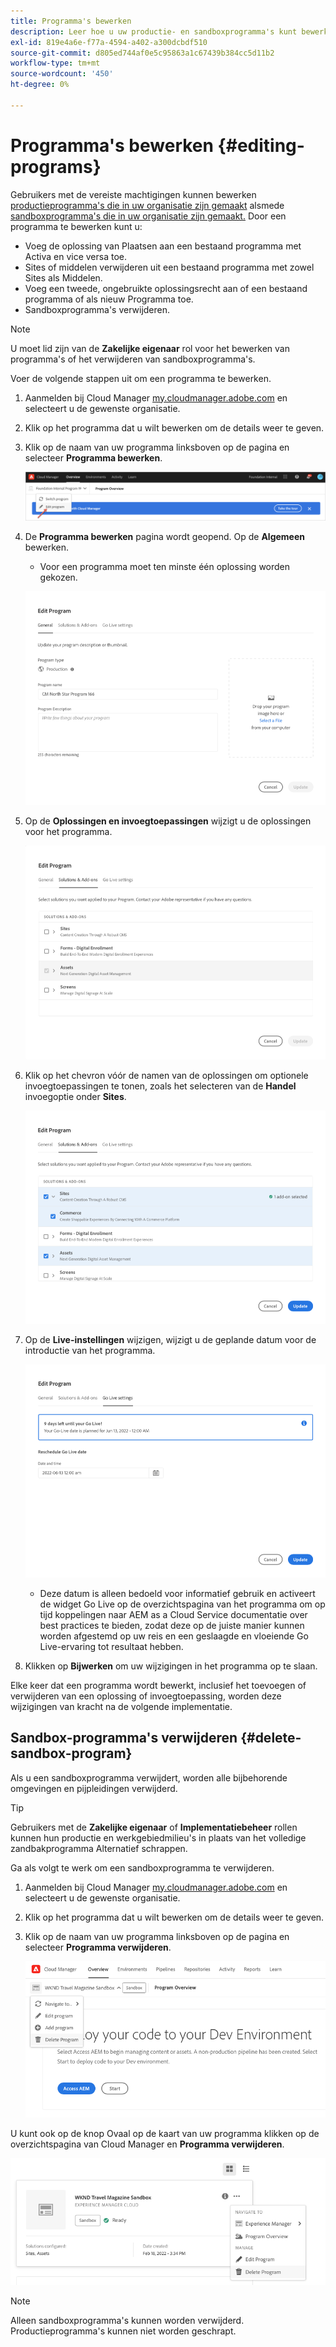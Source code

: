 ```yaml
---
title: Programma's bewerken
description: Leer hoe u uw productie- en sandboxprogramma's kunt bewerken om de opties aan te passen nadat u deze hebt gemaakt.
exl-id: 819e4a6e-f77a-4594-a402-a300dcbdf510
source-git-commit: d805ed744af0e5c95863a1c67439b384cc5d11b2
workflow-type: tm+mt
source-wordcount: '450'
ht-degree: 0%

---
```


# Programma&#39;s bewerken {#editing-programs}

Gebruikers met de vereiste machtigingen kunnen bewerken [productieprogramma&#39;s die in uw organisatie zijn gemaakt](creating-production-programs.md) alsmede [sandboxprogramma&#39;s die in uw organisatie zijn gemaakt.](creating-sandbox-programs.md) Door een programma te bewerken kunt u:

* Voeg de oplossing van Plaatsen aan een bestaand programma met Activa en vice versa toe.
* Sites of middelen verwijderen uit een bestaand programma met zowel Sites als Middelen.
* Voeg een tweede, ongebruikte oplossingsrecht aan of een bestaand programma of als nieuw Programma toe.
* Sandboxprogramma&#39;s verwijderen.

>[!NOTE]
>
>U moet lid zijn van de **Zakelijke eigenaar** rol voor het bewerken van programma&#39;s of het verwijderen van sandboxprogramma&#39;s.

Voer de volgende stappen uit om een programma te bewerken.

1. Aanmelden bij Cloud Manager [my.cloudmanager.adobe.com](https://my.cloudmanager.adobe.com/) en selecteert u de gewenste organisatie.

1. Klik op het programma dat u wilt bewerken om de details weer te geven.

1. Klik op de naam van uw programma linksboven op de pagina en selecteer **Programma bewerken**.

   ![Programma bewerken, optie](assets/edit-program-overview.png)

1. De **Programma bewerken** pagina wordt geopend. Op de **Algemeen** bewerken.

   * Voor een programma moet ten minste één oplossing worden gekozen.

   ![Tabblad Algemeen](assets/edit-program-prod1.png)

1. Op de **Oplossingen en invoegtoepassingen** wijzigt u de oplossingen voor het programma.

   ![Oplossingen selecteren](assets/edit-prg.png)

1. Klik op het chevron vóór de namen van de oplossingen om optionele invoegtoepassingen te tonen, zoals het selecteren van de **Handel** invoegoptie onder **Sites**.

   ![Invoegtoepassingen bewerken](assets/edit-program-add-on.png)

1. Op de **Live-instellingen** wijzigen, wijzigt u de geplande datum voor de introductie van het programma.

   ![Instellingen voor go-live bewerken](assets/edit-program-go-live.png)

   * Deze datum is alleen bedoeld voor informatief gebruik en activeert de widget Go Live op de overzichtspagina van het programma om op tijd koppelingen naar AEM as a Cloud Service documentatie over best practices te bieden, zodat deze op de juiste manier kunnen worden afgestemd op uw reis en een geslaagde en vloeiende Go Live-ervaring tot resultaat hebben.

1. Klikken op **Bijwerken** om uw wijzigingen in het programma op te slaan.

Elke keer dat een programma wordt bewerkt, inclusief het toevoegen of verwijderen van een oplossing of invoegtoepassing, worden deze wijzigingen van kracht na de volgende implementatie.

## Sandbox-programma&#39;s verwijderen {#delete-sandbox-program}

Als u een sandboxprogramma verwijdert, worden alle bijbehorende omgevingen en pijpleidingen verwijderd.

>[!TIP]
>
>Gebruikers met de **Zakelijke eigenaar** of **Implementatiebeheer** rollen kunnen hun productie en werkgebiedmilieu&#39;s in plaats van het volledige zandbakprogramma Alternatief schrappen.

Ga als volgt te werk om een sandboxprogramma te verwijderen.

1. Aanmelden bij Cloud Manager [my.cloudmanager.adobe.com](https://my.cloudmanager.adobe.com/) en selecteert u de gewenste organisatie.

1. Klik op het programma dat u wilt bewerken om de details weer te geven.

1. Klik op de naam van uw programma linksboven op de pagina en selecteer **Programma verwijderen**.

   ![Programma verwijderen, optie](assets/delete-sandbox1.png)

U kunt ook op de knop Ovaal op de kaart van uw programma klikken op de overzichtspagina van Cloud Manager en **Programma verwijderen**.

![Sandbox verwijderen van programmakaart](assets/delete-sandbox2.png)

>[!NOTE]
>
>Alleen sandboxprogramma&#39;s kunnen worden verwijderd. Productieprogramma&#39;s kunnen niet worden geschrapt.
